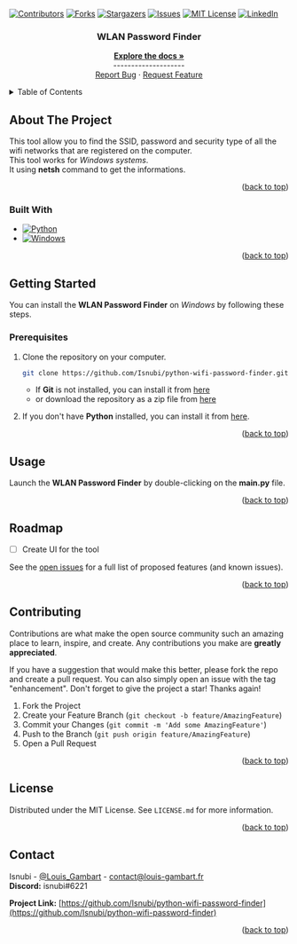 <a name="readme-top"></a>

<!-- Projet Shields -->
[![Contributors][contributors-shield]][contributors-url]
[![Forks][forks-shield]][forks-url]
[![Stargazers][stars-shield]][stars-url]
[![Issues][issues-shield]][issues-url]
[![MIT License][license-shield]][license-url]
[![LinkedIn][linkedin-shield]][linkedin-url]

<!-- Replace these markers with infos - "python-wifi-password-finder"-->

<!-- PROJECT LOGO -->
<div align="center">
  <a href="https://github.com/Isnubi/python-wifi-password-finder/">
  </a>


<h3 align="center">WLAN Password Finder</h3>
  <p align="center">
    <a href="https://github.com/Isnubi/python-wifi-password-finder/"><strong>Explore the docs »</strong></a>
    <br />--------------------
    <br />
    <a href="https://github.com/Isnubi/python-wifi-password-finder/issues">Report Bug</a>
    ·
    <a href="https://github.com/Isnubi/python-wifi-password-finder/issues">Request Feature</a>
  </p>
</div>


<!-- TABLE OF CONTENTS -->
<details>
  <summary>Table of Contents</summary>
  <ol>
    <li>
      <a href="#about-the-project">About The Project</a>
      <ul>
        <li><a href="#built-with">Built With</a></li>
      </ul>
    </li>
    <li>
      <a href="#getting-started">Getting Started</a>
      <ul>
        <li><a href="#prerequisites">Prerequisites</a></li>
      </ul>
    </li>
    <li><a href="#usage">Usage</a></li>
    <li><a href="#roadmap">Roadmap</a></li>
    <li><a href="#contributing">Contributing</a></li>
    <li><a href="#license">License</a></li>
    <li><a href="#contact">Contact</a></li>
  </ol>
</details>



<!-- ABOUT THE PROJECT -->
## About The Project


This tool allow you to find the SSID, password and security type of all the wifi networks that are
registered on the computer.<br>
This tool works for _Windows systems_.<br>
It using **netsh** command to get the informations.

<p align="right">(<a href="#readme-top">back to top</a>)</p>



### Built With

* [![Python][Python-shield]][Python-url]
* [![Windows][Windows-shield]][Windows-url]

<p align="right">(<a href="#readme-top">back to top</a>)</p>



<!-- GETTING STARTED -->
## Getting Started
<a name="getting-started"></a>

You can install the **WLAN Password Finder** on _Windows_ by following these steps.

### Prerequisites

1. Clone the repository on your computer.

    ```sh
    git clone https://github.com/Isnubi/python-wifi-password-finder.git
    ```
   
    * If **Git** is not installed, you can install it from [here](https://git-scm.com/downloads) 
    * or download the repository as a zip file from [here](https://github.com/Isnubi/python-wifi-password-finder/archive/refs/heads/master.zip)

2. If you don't have **Python** installed, you can install it from [here](https://www.python.org/downloads/).


<p align="right">(<a href="#readme-top">back to top</a>)</p>



<!-- USAGE EXAMPLES -->
## Usage

Launch the **WLAN Password Finder** by double-clicking on the **main.py** file.

<p align="right">(<a href="#readme-top">back to top</a>)</p>



<!-- ROADMAP -->
## Roadmap

- [ ] Create UI for the tool

See the [open issues](https://github.com/Isnubi/python-wifi-password-finder/issues) for a full list of proposed features (and known issues).

<p align="right">(<a href="#readme-top">back to top</a>)</p>



<!-- CONTRIBUTING -->
## Contributing

Contributions are what make the open source community such an amazing place to learn, inspire, and create. Any contributions you make are **greatly appreciated**.

If you have a suggestion that would make this better, please fork the repo and create a pull request. You can also simply open an issue with the tag "enhancement".
Don't forget to give the project a star! Thanks again!

1. Fork the Project
2. Create your Feature Branch (`git checkout -b feature/AmazingFeature`)
3. Commit your Changes (`git commit -m 'Add some AmazingFeature'`)
4. Push to the Branch (`git push origin feature/AmazingFeature`)
5. Open a Pull Request

<p align="right">(<a href="#readme-top">back to top</a>)</p>



<!-- LICENSE -->
## License

Distributed under the MIT License. See `LICENSE.md` for more information.

<p align="right">(<a href="#readme-top">back to top</a>)</p>



<!-- CONTACT -->
## Contact


Isnubi - [@Louis_Gambart](https://twitter.com/Louis_Gambart) - [contact@louis-gambart.fr](mailto:louis-gambart.fr)
<br>**Discord:** isnubi#6221

**Project Link:** [https://github.com/Isnubi/python-wifi-password-finder](https://github.com/Isnubi/python-wifi-password-finder)

<p align="right">(<a href="#readme-top">back to top</a>)</p>




<!-- MARKDOWN LINKS & IMAGES -->
<!-- https://www.markdownguide.org/basic-syntax/#reference-style-links -->
[contributors-shield]: https://img.shields.io/github/contributors/Isnubi/python-wifi-password-finder.svg?style=for-the-badge
[contributors-url]: https://github.com/Isnubi/python-wifi-password-finder/graphs/contributors
[forks-shield]: https://img.shields.io/github/forks/Isnubi/python-wifi-password-finder.svg?style=for-the-badge
[forks-url]: https://github.com/Isnubi/python-wifi-password-finder/network/members
[stars-shield]: https://img.shields.io/github/stars/Isnubi/python-wifi-password-finder.svg?style=for-the-badge
[stars-url]: https://github.com/Isnubi/python-wifi-password-finder/stargazers
[issues-shield]: https://img.shields.io/github/issues/Isnubi/python-wifi-password-finder.svg?style=for-the-badge
[issues-url]: https://github.com/Isnubi/python-wifi-password-finder/issues
[license-shield]: https://img.shields.io/github/license/Isnubi/python-wifi-password-finder.svg?style=for-the-badge
[license-url]: https://github.com/Isnubi/python-wifi-password-finder/blob/master/LICENSE.md
[linkedin-shield]: https://img.shields.io/badge/-LinkedIn-black.svg?style=for-the-badge&logo=linkedin&colorB=555
[linkedin-url]: https://linkedin.com/in/louis-gambart
[Python-shield]: https://img.shields.io/badge/Python-3776AB?style=for-the-badge&logo=python&logoColor=white
[Python-url]: https://www.python.org/
[Windows-shield]: https://img.shields.io/badge/Windows-0078D6?style=for-the-badge&logo=windows&logoColor=white
[Windows-url]: https://www.microsoft.com/en-us/windows
[Twitter-shield]: https://img.shields.io/twitter/follow/Louis_Gambart?style=social
[Twitter-url]: https://twitter.com/Louis_Gambart/